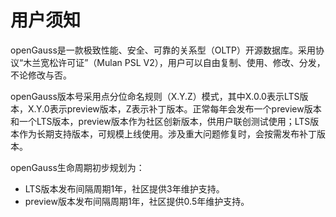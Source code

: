 # 用户须知<a name="ZH-CN_TOPIC_0289899191"></a>

openGauss是一款极致性能、安全、可靠的关系型（OLTP）开源数据库。采用协议“木兰宽松许可证”（Mulan PSL V2），用户可以自由复制、使用、修改、分发，不论修改与否。

openGauss版本号采用点分位命名规则（X.Y.Z）模式，其中X.0.0表示LTS版本，X.Y.0表示preview版本，Z表示补丁版本。正常每年会发布一个preview版本和一个LTS版本，preview版本作为社区创新版本，供用户联创测试使用；LTS版本作为长期支持版本，可规模上线使用。涉及重大问题修复时，会按需发布补丁版本。

openGauss生命周期初步规划为：

+ LTS版本发布间隔周期1年，社区提供3年维护支持。
+ preview版本发布间隔周期1年，社区提供0.5年维护支持。

